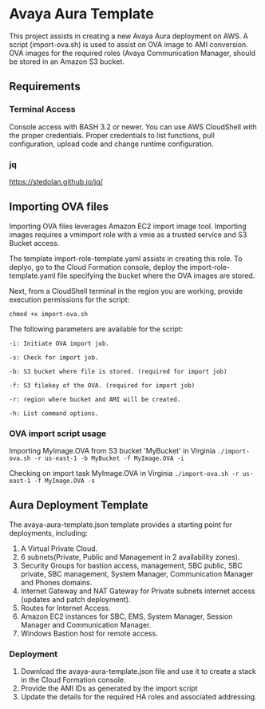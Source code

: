 # Avaya Aura Template

This project assists in creating a new Avaya Aura deployment on AWS. A script (import-ova.sh) is used to assist on OVA image to AMI conversion. OVA images for the required roles (Avaya Communication Manager, should be stored in an Amazon S3 bucket.

## Requirements

### Terminal Access

Console access with BASH 3.2 or newer. You can use AWS CloudShell with the proper credentials.
Proper credentials to list functions, pull configuration, upload code and change runtime configuration.

### jq

https://stedolan.github.io/jq/


## Importing OVA files

Importing OVA files leverages Amazon EC2 import image tool. Importing images requires a vmimport role with a vmie as a trusted service and S3 Bucket access. 

The template import-role-template.yaml assists in creating this role. To deplyo, go to the Cloud Formation console, deploy the import-role-template.yaml file specifying the bucket where the OVA images are stored.

Next, from a CloudShell terminal in the region you are working, provide execution permissions for the script:

`chmod +x import-ova.sh`

The following parameters are available for the script:

    -i: Initiate OVA import job.

    -s: Check for import job.

    -b: S3 bucket where file is stored. (required for import job) 

    -f: S3 filekey of the OVA. (required for import job)

    -r: region where bucket and AMI will be created.

    -h: List command options.

### OVA import script usage

Importing MyImage.OVA from S3 bucket 'MyBucket' in Virginia 
    `./import-ova.sh -r us-east-1 -b MyBucket -f MyImage.OVA -i`

Checking on import task MyImage.OVA in Virginia 
    `./import-ova.sh -r us-east-1 -f MyImage.OVA -s`


## Aura Deployment Template

The avaya-aura-template.json template provides a starting point for deployments, including:

 1. A Virtual Private Cloud.
 2. 6 subnets(Private, Public and Management in 2 availability zones).
 3. Security Groups for bastion access, management, SBC public, SBC private, SBC management, System Manager, Communication Manager and Phones domains.
 4. Internet Gateway and NAT Gateway for Private subnets internet access (updates and patch deployment).
 5. Routes for Internet Access.
 6. Amazon EC2 instances for SBC, EMS, System Manager, Session Manager and Communication Manager.
 7. Windows Bastion host for remote access.

### Deployment
1. Download the avaya-aura-template.json file and use it to create a stack in the Cloud Formation console. 
2. Provide the AMI IDs as generated by the import script
3. Update the details for the required HA roles and associated addressing.

